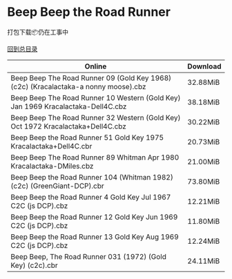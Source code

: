# Beep Beep the Road Runner

打包下载📦仍在工事中

[回到总目录](/Catalogs.md)







Online | Download
--- | ---
Beep Beep The Road Runner 09 (Gold Key 1968) (c2c) (Kracalactaka-a nonny moose).cbz | 32.88MiB
Beep Beep The Road Runner 10 Western (Gold Key) Jan 1969 Kracalactaka-Dell4C.cbz | 38.18MiB
Beep Beep The Road Runner 32 Western (Gold Key) Oct 1972 Kracalactaka+Dell4C.cbz | 30.22MiB
Beep Beep the Road Runner 51 Gold Key 1975 Kracalactaka+Dell4C.cbr | 20.73MiB
Beep Beep The Road Runner 89 Whitman Apr 1980 Kracalactaka-DMiles.cbz | 21.00MiB
Beep Beep the Road Runner 104 (Whitman 1982) (c2c) (GreenGiant-DCP).cbr | 73.80MiB
Beep Beep the Road Runner 4 Gold Key Jul 1967 C2C (js DCP).cbz | 12.21MiB
Beep Beep the Road Runner 12 Gold Key Jun 1969 C2C (js DCP).cbz | 11.80MiB
Beep Beep the Road Runner 13 Gold Key Aug 1969 C2C (js DCP).cbz | 12.24MiB
Beep Beep, The Road Runner 031 (1972) (Gold Key) (c2c).cbr | 24.11MiB